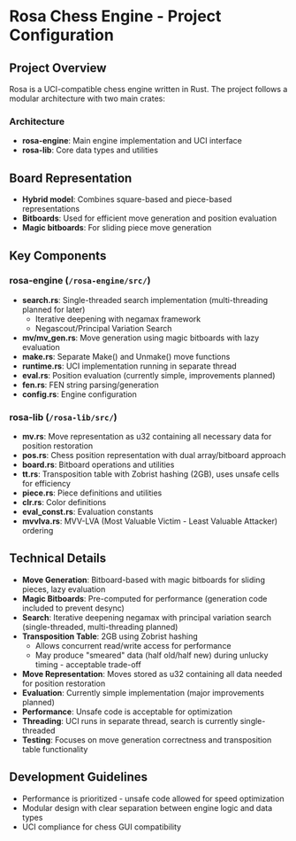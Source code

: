 # Rosa Chess Engine - Project Configuration

## Project Overview
Rosa is a UCI-compatible chess engine written in Rust. The project follows a modular architecture with two main crates:

### Architecture
- **rosa-engine**: Main engine implementation and UCI interface
- **rosa-lib**: Core data types and utilities

## Board Representation
- **Hybrid model**: Combines square-based and piece-based representations
- **Bitboards**: Used for efficient move generation and position evaluation
- **Magic bitboards**: For sliding piece move generation

## Key Components

### rosa-engine (`/rosa-engine/src/`)
- **search.rs**: Single-threaded search implementation (multi-threading planned for later)
  - Iterative deepening with negamax framework
  - Negascout/Principal Variation Search
- **mv/mv_gen.rs**: Move generation using magic bitboards with lazy evaluation
- **make.rs**: Separate Make() and Unmake() move functions
- **runtime.rs**: UCI implementation running in separate thread
- **eval.rs**: Position evaluation (currently simple, improvements planned)
- **fen.rs**: FEN string parsing/generation
- **config.rs**: Engine configuration

### rosa-lib (`/rosa-lib/src/`)
- **mv.rs**: Move representation as u32 containing all necessary data for position restoration
- **pos.rs**: Chess position representation with dual array/bitboard approach
- **board.rs**: Bitboard operations and utilities
- **tt.rs**: Transposition table with Zobrist hashing (2GB), uses unsafe cells for efficiency
- **piece.rs**: Piece definitions and utilities
- **clr.rs**: Color definitions
- **eval_const.rs**: Evaluation constants
- **mvvlva.rs**: MVV-LVA (Most Valuable Victim - Least Valuable Attacker) ordering

## Technical Details
- **Move Generation**: Bitboard-based with magic bitboards for sliding pieces, lazy evaluation
- **Magic Bitboards**: Pre-computed for performance (generation code included to prevent desync)
- **Search**: Iterative deepening negamax with principal variation search (single-threaded, multi-threading planned)
- **Transposition Table**: 2GB using Zobrist hashing
  - Allows concurrent read/write access for performance
  - May produce "smeared" data (half old/half new) during unlucky timing - acceptable trade-off
- **Move Representation**: Moves stored as u32 containing all data needed for position restoration
- **Evaluation**: Currently simple implementation (major improvements planned)
- **Performance**: Unsafe code is acceptable for optimization
- **Threading**: UCI runs in separate thread, search is currently single-threaded
- **Testing**: Focuses on move generation correctness and transposition table functionality

## Development Guidelines
- Performance is prioritized - unsafe code allowed for speed optimization
- Modular design with clear separation between engine logic and data types
- UCI compliance for chess GUI compatibility
